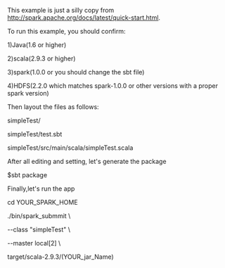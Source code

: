 This example is just a silly copy from http://spark.apache.org/docs/latest/quick-start.html.

To run this example, you should confirm:

1)Java(1.6 or higher)

2)scala(2.9.3 or higher)

3)spark(1.0.0 or you should change the sbt file)

4)HDFS(2.2.0 which matches spark-1.0.0 or other versions with a proper spark version)

Then layout the files as follows:

simpleTest/

simpleTest/test.sbt

simpleTest/src/main/scala/simpleTest.scala


After all editing and setting, let's generate the package

$sbt package

Finally,let's run the app

cd YOUR_SPARK_HOME

./bin/spark_submmit \

--class "simpleTest" \

--master local[2] \

target/scala-2.9.3/(YOUR_jar_Name)
